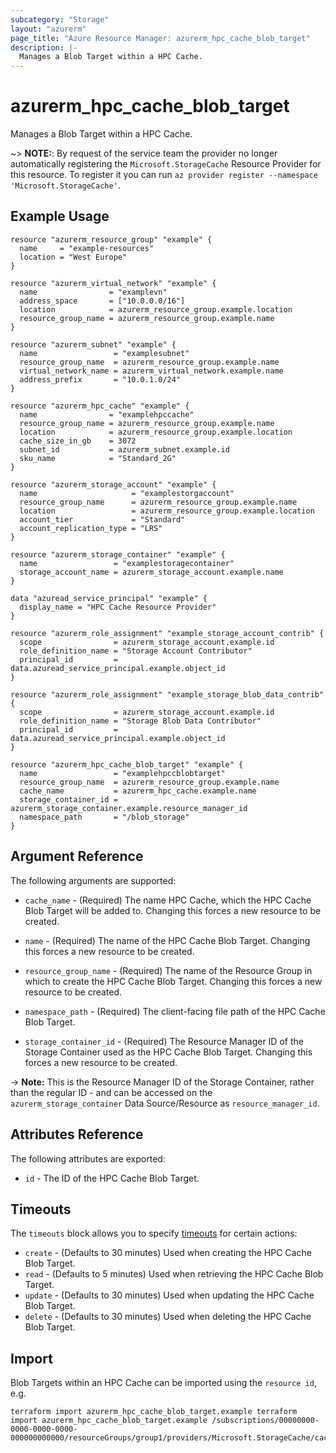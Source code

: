 ```yaml
---
subcategory: "Storage"
layout: "azurerm"
page_title: "Azure Resource Manager: azurerm_hpc_cache_blob_target"
description: |-
  Manages a Blob Target within a HPC Cache.
---
```


# azurerm_hpc_cache_blob_target

Manages a Blob Target within a HPC Cache.

~> **NOTE:**: By request of the service team the provider no longer automatically registering the `Microsoft.StorageCache` Resource Provider for this resource. To register it you can run `az provider register --namespace 'Microsoft.StorageCache'`.

## Example Usage

```hcl
resource "azurerm_resource_group" "example" {
  name     = "example-resources"
  location = "West Europe"
}

resource "azurerm_virtual_network" "example" {
  name                = "examplevn"
  address_space       = ["10.0.0.0/16"]
  location            = azurerm_resource_group.example.location
  resource_group_name = azurerm_resource_group.example.name
}

resource "azurerm_subnet" "example" {
  name                 = "examplesubnet"
  resource_group_name  = azurerm_resource_group.example.name
  virtual_network_name = azurerm_virtual_network.example.name
  address_prefix       = "10.0.1.0/24"
}

resource "azurerm_hpc_cache" "example" {
  name                = "examplehpccache"
  resource_group_name = azurerm_resource_group.example.name
  location            = azurerm_resource_group.example.location
  cache_size_in_gb    = 3072
  subnet_id           = azurerm_subnet.example.id
  sku_name            = "Standard_2G"
}

resource "azurerm_storage_account" "example" {
  name                     = "examplestorgaccount"
  resource_group_name      = azurerm_resource_group.example.name
  location                 = azurerm_resource_group.example.location
  account_tier             = "Standard"
  account_replication_type = "LRS"
}

resource "azurerm_storage_container" "example" {
  name                 = "examplestoragecontainer"
  storage_account_name = azurerm_storage_account.example.name
}

data "azuread_service_principal" "example" {
  display_name = "HPC Cache Resource Provider"
}

resource "azurerm_role_assignment" "example_storage_account_contrib" {
  scope                = azurerm_storage_account.example.id
  role_definition_name = "Storage Account Contributor"
  principal_id         = data.azuread_service_principal.example.object_id
}

resource "azurerm_role_assignment" "example_storage_blob_data_contrib" {
  scope                = azurerm_storage_account.example.id
  role_definition_name = "Storage Blob Data Contributor"
  principal_id         = data.azuread_service_principal.example.object_id
}

resource "azurerm_hpc_cache_blob_target" "example" {
  name                 = "examplehpccblobtarget"
  resource_group_name  = azurerm_resource_group.example.name
  cache_name           = azurerm_hpc_cache.example.name
  storage_container_id = azurerm_storage_container.example.resource_manager_id
  namespace_path       = "/blob_storage"
}
```

## Argument Reference

The following arguments are supported:

* `cache_name` - (Required) The name HPC Cache, which the HPC Cache Blob Target will be added to. Changing this forces a new resource to be created.

* `name` - (Required) The name of the HPC Cache Blob Target. Changing this forces a new resource to be created.

* `resource_group_name` - (Required) The name of the Resource Group in which to create the HPC Cache Blob Target. Changing this forces a new resource to be created.

* `namespace_path` - (Required) The client-facing file path of the HPC Cache Blob Target.

* `storage_container_id` - (Required) The Resource Manager ID of the Storage Container used as the HPC Cache Blob Target. Changing this forces a new resource to be created.

-> **Note:** This is the Resource Manager ID of the Storage Container, rather than the regular ID - and can be accessed on the `azurerm_storage_container` Data Source/Resource as `resource_manager_id`.

## Attributes Reference

The following attributes are exported:

* `id` - The ID of the HPC Cache Blob Target.

## Timeouts

The `timeouts` block allows you to specify [timeouts](https://www.terraform.io/docs/configuration/resources.html#timeouts) for certain actions:

* `create` - (Defaults to 30 minutes) Used when creating the HPC Cache Blob Target.
* `read` - (Defaults to 5 minutes) Used when retrieving the HPC Cache Blob Target.
* `update` - (Defaults to 30 minutes) Used when updating the HPC Cache Blob Target.
* `delete` - (Defaults to 30 minutes) Used when deleting the HPC Cache Blob Target.

## Import

Blob Targets within an HPC Cache can be imported using the `resource id`, e.g.

```shell
terraform import azurerm_hpc_cache_blob_target.example terraform import azurerm_hpc_cache_blob_target.example /subscriptions/00000000-0000-0000-0000-000000000000/resourceGroups/group1/providers/Microsoft.StorageCache/caches/cache1/storageTargets/target1
```
